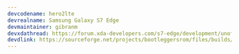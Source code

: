 ```yaml
---
devcodename: hero2lte
devrealname: Samsung Galaxy S7 Edge
devmaintainer: gibranm
devxdathread: https://forum.xda-developers.com/s7-edge/development/unofficial-bootleggers-rom-8-1-t3795222
devdlink: https://sourceforge.net/projects/bootleggersrom/files/builds/hero2lte/
---
```

